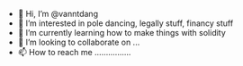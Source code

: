 - 👋 Hi, I’m @vanntdang
- 👀 I’m interested in pole dancing, legally stuff, financy stuff
- 🌱 I’m currently learning how to make things with solidity
- 💞️ I’m looking to collaborate on ... 
- 📫 How to reach me ................

<!---
vanntdang/vanntdang is a ✨ special ✨ repository because its `README.md` (this file) appears on your GitHub profile.
You can click the Preview link to take a look at your changes.
--->
